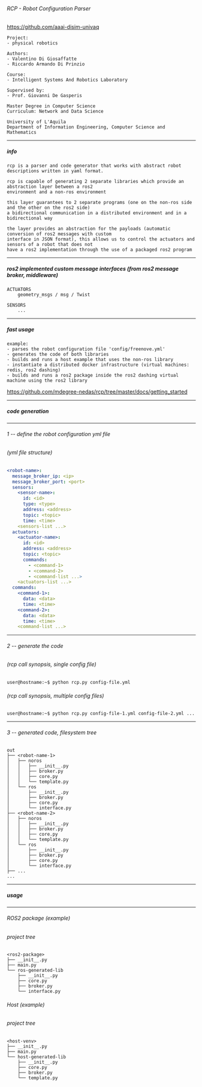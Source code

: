 ###### RCP - Robot Configuration Parser

https://github.com/aaai-disim-univaq
```
Project:
- physical robotics

Authors:
- Valentino Di Giosaffatte
- Riccardo Armando Di Prinzio

Course:
- Intelligent Systems And Robotics Laboratory

Supervised by:
- Prof. Giovanni De Gasperis

Master Degree in Computer Science
Curriculum: Network and Data Science

University of L'Aquila
Department of Information Engineering, Computer Science and Mathematics
```
---
##### info
```
rcp is a parser and code generator that works with abstract robot descriptions written in yaml format.

rcp is capable of generating 2 separate libraries which provide an abstraction layer between a ros2 
environment and a non-ros environment

this layer guarantees to 2 separate programs (one on the non-ros side and the other on the ros2 side) 
a bidirectional communication in a distributed environment and in a bidirectional way

the layer provides an abstraction for the payloads (automatic conversion of ros2 messages with custom 
interface in JSON format), this allows us to control the actuators and sensors of a robot that does not 
have a ros2 implementation through the use of a packaged ros2 program
```
---
##### ros2 implemented custom message interfaces (from ros2 message broker, middleware)
```
ACTUATORS
    geometry_msgs / msg / Twist
    
SENSORS
    ...
```
---
##### fast usage
```
example:
- parses the robot configuration file 'config/freenove.yml'
- generates the code of both libraries
- builds and runs a host example that uses the non-ros library
- instantiate a distributed docker infrastructure (virtual machines: redis, ros2 dashing)
- builds and runs a ros2 package inside the ros2 dashing virtual machine using the ros2 library
```
https://github.com/mdegree-nedas/rcp/tree/master/docs/getting_started

---
##### code generation
---
###### 1 -- define the robot configuration yml file
###### (yml file structure)
```yaml
<robot-name>:
  message_broker_ip: <ip>
  message_broker_port: <port>
  sensors:
    <sensor-name>:
      id: <id>
      type: <type>
      address: <address>
      topic: <topic>
      time: <time>
    <sensors-list ...>
  actuators:
    <actuator-name>:
      id: <id>
      address: <address>
      topic: <topic>
      commands:
        - <command-1>
        - <command-2>
        - <command-list ...>
    <actuators-list ...>
  commands:
    <command-1>:
      data: <data>
      time: <time>
    <command-2>:
      data: <data>
      time: <time>
    <command-list ...>
```
---
###### 2 -- generate the code
###### (rcp call synopsis, single config file)
```console
user@hostname:~$ python rcp.py config-file.yml
```
###### (rcp call synopsis, multiple config files)
```console
user@hostname:~$ python rcp.py config-file-1.yml config-file-2.yml ...
```
---
###### 3 -- generated code, filesystem tree
```
out
├── <robot-name-1>
│   ├── noros
│   │   ├── __init__.py
│   │   ├── broker.py
│   │   ├── core.py
│   │   └── template.py
│   └── ros
│       ├── __init__.py
│       ├── broker.py
│       ├── core.py
│       └── interface.py
├── <robot-name-2>
│   ├── noros
│   │   ├── __init__.py
│   │   ├── broker.py
│   │   ├── core.py
│   │   └── template.py
│   └── ros
│       ├── __init__.py
│       ├── broker.py
│       ├── core.py
│       └── interface.py
├── ...
...
```
---
##### usage
---
###### ROS2 package (example)
###### project tree
```
<ros2-package>
├── __init__.py
├── main.py
└── ros-generated-lib
    ├── __init__.py
    ├── core.py
    ├── broker.py
    └── interface.py
```
###### Host (example)
###### project tree
```
<host-venv>
├── __init__.py
├── main.py
└── host-generated-lib
    ├── __init__.py
    ├── core.py
    ├── broker.py
    └── template.py
```

